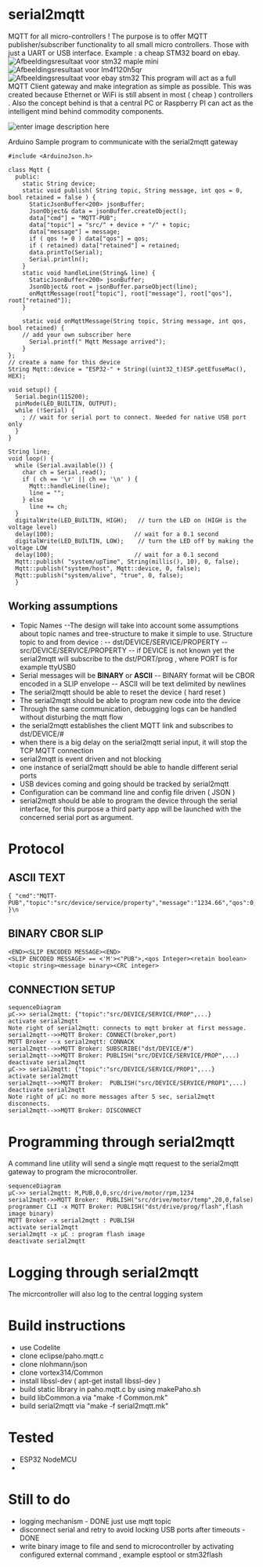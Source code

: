# serial2mqtt

MQTT for all micro-controllers ! The purpose is to offer MQTT publisher/subscriber functionality to all small micro controllers. Those with just a UART or USB interface.
Example : a cheap STM32 board on ebay.
![Afbeeldingsresultaat voor stm32 maple mini](https://img.staticbg.com/thumb/view/oaupload/banggood/images/8F/4A/3db92309-2e0b-4e4d-b2f1-9b017877ff42.jpg)![Afbeeldingsresultaat voor lm4f120h5qr](https://encrypted-tbn0.gstatic.com/images?q=tbn:ANd9GcSrCMlaYevJNoWyIXyfdzTFL8nwC8WI-fKORO-c50cjDWjGZCqmZA)![Afbeeldingsresultaat voor ebay stm32](http://www.rogerclark.net/wp-content/uploads/2014/11/STM32Mini-300x300.jpg)
This program will act as a full MQTT Client gateway and make integration as simple as possible.
This was created because Ethernet or WiFi is still absent in most ( cheap ) controllers .
Also the concept behind is that a central PC or Raspberry PI can act as the intelligent mind behind commodity components.

![enter image description here](http://drive.google.com/uc?export=view&id=1rGeHOaMEGLJJqxFsd5fnaAE7N1DHoJUI)

Arduino Sample program to communicate with the serial2mqtt  gateway

   

    #include <ArduinoJson.h>

    class Mqtt {
      public:
        static String device;
        static void publish( String topic, String message, int qos = 0, bool retained = false ) {
          StaticJsonBuffer<200> jsonBuffer;
          JsonObject& data = jsonBuffer.createObject();
          data["cmd"] = "MQTT-PUB";
          data["topic"] = "src/" + device + "/" + topic;
          data["message"] = message;
          if ( qos != 0 ) data["qos"] = qos;
          if ( retained) data["retained"] = retained;
          data.printTo(Serial);
          Serial.println();
        }
        static void handleLine(String& line) {
          StaticJsonBuffer<200> jsonBuffer;
          JsonObject& root = jsonBuffer.parseObject(line);
          onMqttMessage(root["topic"], root["message"], root["qos"], root["retained"]);
        }
    
        static void onMqttMessage(String topic, String message, int qos, bool retained) {
        // add your own subscriber here 
          Serial.printf(" Mqtt Message arrived");
        }
    };
    // create a name for this device
    String Mqtt::device = "ESP32-" + String((uint32_t)ESP.getEfuseMac(), HEX);
    
    void setup() {
      Serial.begin(115200);
      pinMode(LED_BUILTIN, OUTPUT);
      while (!Serial) {
        ; // wait for serial port to connect. Needed for native USB port only
      }
    }
    
    String line;
    void loop() {
      while (Serial.available()) {
        char ch = Serial.read();
        if ( ch == '\r' || ch == '\n' ) {
          Mqtt::handleLine(line);
          line = "";
        } else
          line += ch;
      }
      digitalWrite(LED_BUILTIN, HIGH);   // turn the LED on (HIGH is the voltage level)
      delay(100);                       // wait for a 0.1 second
      digitalWrite(LED_BUILTIN, LOW);    // turn the LED off by making the voltage LOW
      delay(100);                       // wait for a 0.1 second
      Mqtt::publish( "system/upTime", String(millis(), 10), 0, false);
      Mqtt::publish("system/host", Mqtt::device, 0, false);
      Mqtt::publish("system/alive", "true", 0, false);
      }


## Working assumptions
- Topic Names 
--The design will take into account some assumptions about topic names and tree-structure to make it simple to use.
Structure topic to and from  device :
-- dst/DEVICE/SERVICE/PROPERTY
-- src/DEVICE/SERVICE/PROPERTY
-- if DEVICE is not known yet the serial2mqtt will subscribe to the dst/PORT/prog , where PORT is for example ttyUSB0
- Serial messages will be **BINARY** or **ASCII**
-- BINARY format will be CBOR encoded in a SLIP envelope
-- ASCII will be text delimited by newlines
- The serial2mqtt should be able to reset the device ( hard reset )
- The serial2mqtt should be able to program new code into the device
- Through the same communication, debugging logs can be handled without disturbing the mqtt flow
- the serial2mqtt establishes the client MQTT link and subscribes to dst/DEVICE/#
- when there is a big delay on the serial2mqtt serial input, it will stop the TCP MQTT connection
- serial2mqtt is event driven and not blocking
- one instance of serial2mqtt should be able to handle different serial ports
- USB devices coming and going should be tracked by serial2mqtt
- Configuration can be command line and config file driven ( JSON )
- serial2mqtt should be able to program the device through the serial interface, for this purpose a third party app will be launched with the concerned serial port as argument.

# Protocol
## ASCII TEXT

    { "cmd":"MQTT-PUB","topic":"src/device/service/property","message":"1234.66","qos":0,"retained":false }\n

## BINARY CBOR SLIP
    <END><SLIP ENCODED MESSAGE><END>
    <SLIP ENCODED MESSAGE> == <'M'><"PUB">,<qos Integer><retain boolean><topic string><message binary><CRC integer>
 ## CONNECTION SETUP
```mermaid
sequenceDiagram
µC->> serial2mqtt: {"topic":"src/DEVICE/SERVICE/PROP",...}
activate serial2mqtt
Note right of serial2mqtt: connects to mqtt broker at first message.
serial2mqtt-->>MQTT Broker: CONNECT(broker,port)
MQTT Broker --x serial2mqtt: CONNACK
serial2mqtt-->>MQTT Broker: SUBSCRIBE("dst/DEVICE/#")
serial2mqtt-->>MQTT Broker: PUBLISH("src/DEVICE/SERVICE/PROP",...)
deactivate serial2mqtt
µC->> serial2mqtt: {"topic":"src/DEVICE/SERVICE/PROP1",...}
activate serial2mqtt
serial2mqtt-->>MQTT Broker:  PUBLISH("src/DEVICE/SERVICE/PROP1",...)
deactivate serial2mqtt
Note right of µC: no more messages after 5 sec, serial2mqtt disconnects.
serial2mqtt-->>MQTT Broker: DISCONNECT
```
# Programming through serial2mqtt
A command line utility will send a single mqtt request to the serial2mqtt gateway to program the microcontroller.
```mermaid
sequenceDiagram
µC->> serial2mqtt: M,PUB,0,0,src/drive/motor/rpm,1234
serial2mqtt->>MQTT Broker:  PUBLISH("src/drive/motor/temp",20,0,false)
programmer CLI -x MQTT Broker: PUBLISH("dst/drive/prog/flash",flash image binary)
MQTT Broker -x serial2mqtt : PUBLISH
activate serial2mqtt
serial2mqtt -x µC : program flash image
deactivate serial2mqtt
```
# Logging through serial2mqtt
The micrcontroller will also log to the central logging system 

# Build instructions

 - use Codelite
 - clone eclipse/paho.mqtt.c
 - clone nlohmann/json
 - clone vortex314/Common 
 - install libssl-dev ( apt-get  install libssl-dev )
 - build static library in paho.mqtt.c by using makePaho.sh
 - build libCommon.a via "make -f Common.mk"
 - build serial2mqtt via "make -f serial2mqtt.mk" 

# Tested

 - ESP32 NodeMCU
 - 

# Still to do

 - logging mechanism - DONE just use mqtt topic
 - disconnect serial and retry to avoid locking USB ports after timeouts - DONE
 - write binary image to file and send to microcontroller by activating configured external command , example esptool or stm32flash



